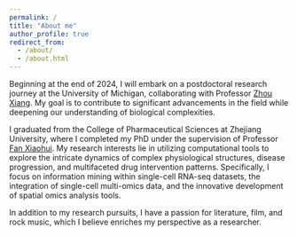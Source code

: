 ```yaml
---
permalink: /
title: "About me"
author_profile: true
redirect_from: 
  - /about/
  - /about.html
---
```



Beginning at the end of 2024, I will embark on a postdoctoral research journey at the University of Michigan, collaborating with Professor [Zhou Xiang](https://xiangzhou.github.io/). My goal is to contribute to significant advancements in the field while deepening our understanding of biological complexities.

I graduated from the College of Pharmaceutical Sciences at Zhejiang University, where I completed my PhD under the supervision of Professor [Fan Xiaohui](https://person.zju.edu.cn/fanxh). My research interests lie in utilizing computational tools to explore the intricate dynamics of complex physiological structures, disease progression, and multifaceted drug intervention patterns. Specifically, I focus on information mining within single-cell RNA-seq datasets, the integration of single-cell multi-omics data, and the innovative development of spatial omics analysis tools.

In addition to my research pursuits, I have a passion for literature, film, and rock music, which I believe enriches my perspective as a researcher.
